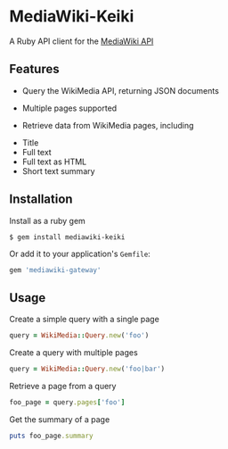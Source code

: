 # MediaWiki-Keiki

A Ruby API client for the [MediaWiki API](http://www.mediawiki.org/wiki/API:Main_page)

## Features

* Query the WikiMedia API, returning JSON documents
- Multiple pages supported
* Retrieve data from WikiMedia pages, including
- Title
- Full text
- Full text as HTML
- Short text summary


## Installation

Install as a ruby gem

```shell
$ gem install mediawiki-keiki
```

Or add it to your application's `Gemfile`:

```ruby
gem 'mediawiki-gateway'
```


## Usage

Create a simple query with a single page

```ruby
query = WikiMedia::Query.new('foo')
```

Create a query with multiple pages

```ruby
query = WikiMedia::Query.new('foo|bar')
```

Retrieve a page from a query

```ruby
foo_page = query.pages['foo']
```

Get the summary of a page

```ruby
puts foo_page.summary
```